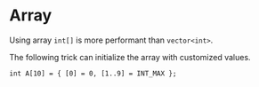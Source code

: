 # Array

Using array `int[]` is more performant than `vector<int>`. 

The following trick can initialize the array with customized values.

```
int A[10] = { [0] = 0, [1..9] = INT_MAX };
```